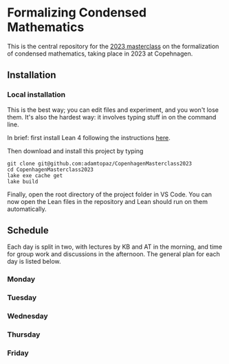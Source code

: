 # Formalizing Condensed Mathematics

This is the central repository for the [2023 masterclass](https://www.math.ku.dk/english/calendar/events/formalisation-of-mathematics/) on the formalization of condensed mathematics, taking place in 2023 at Copehnagen.

## Installation

### Local installation

This is the best way; you can edit files and experiment, and you won't lose them.
It's also the hardest way: it involves typing stuff in on the command line. 

In brief: first install Lean 4 following the instructions [here](https://leanprover.github.io/lean4/doc/quickstart.html).

Then download and install this project by typing

```
git clone git@github.com:adamtopaz/CopenhagenMasterclass2023
cd CopenhagenMasterclass2023
lake exe cache get
lake build
```

Finally, open the root directory of the project folder in VS Code. You can now open the Lean files in the
repository and Lean should run on them automatically.

## Schedule

Each day is split in two, with lectures by KB and AT in the morning, and time for group work and discussions in the afternoon.
The general plan for each day is listed below.

### Monday
### Tuesday
### Wednesday
### Thursday
### Friday

